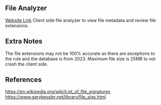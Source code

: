 ## File Analyzer

<a href=fileanalyzer.netlify.app>Website Link</a>
Client side file analyzer to view file metadata and review file extensions.

## Extra Notes

The file extensions may not be 100% accurate as there are exceptions to the rule and the database is from 2023. Maximum file size is 25MB to not crash the client side.

## References

https://en.wikipedia.org/wiki/List_of_file_signatures
https://www.garykessler.net/library/file_sigs.html
